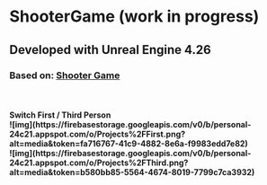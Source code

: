 # ShooterGame (work in progress)

## Developed with Unreal Engine 4.26

### Based on: [Shooter Game](https://www.unrealengine.com/marketplace/en-US/product/shooter-game) 
</br>
<h4> Switch First / Third Person
</br>
![img](https://firebasestorage.googleapis.com/v0/b/personal-24c21.appspot.com/o/Projects%2FFirst.png?alt=media&token=fa716767-41c9-4882-8e6a-f9983edd7e82)
</br>
![img](https://firebasestorage.googleapis.com/v0/b/personal-24c21.appspot.com/o/Projects%2FThird.png?alt=media&token=b580bb85-5564-4674-8019-7799c7ca3932)

